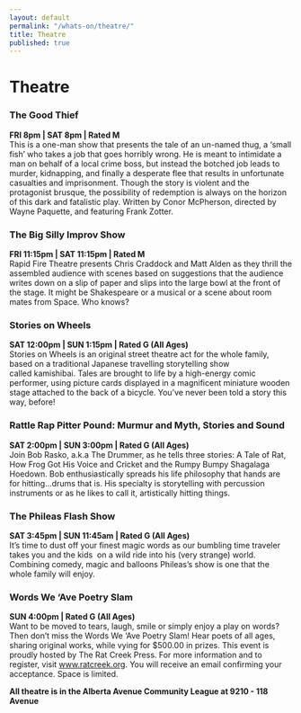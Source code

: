 ```yaml
---
layout: default
permalink: "/whats-on/theatre/"
title: Theatre
published: true
---
```


# Theatre

### The Good Thief
**FRI 8pm | SAT 8pm | Rated M**  
This is a one-man show that presents the tale of an un-named thug, a ‘small fish’ who takes a job that goes horribly wrong. He is meant to intimidate a man on behalf of a local crime boss, but instead the botched job leads to murder, kidnapping, and finally a desperate flee that results in unfortunate casualties and imprisonment. Though the story is violent and the protagonist brusque, the possibility of redemption is always on the horizon of this dark and fatalistic play.
Written by Conor McPherson, directed by Wayne Paquette, and featuring Frank Zotter.

### The Big Silly Improv Show
**FRI 11:15pm | SAT 11:15pm | Rated M**  
Rapid Fire Theatre presents Chris Craddock and Matt Alden as they thrill the assembled audience with scenes based on suggestions that the audience writes down on a slip of paper and slips into the large bowl at the front of the stage. It might be Shakespeare or a musical or a scene about room mates from Space. Who knows?

### Stories on Wheels
**SAT 12:00pm | SUN 1:15pm | Rated G (All Ages)**  
Stories on Wheels is an original street theatre act for the whole family, based on a traditional Japanese travelling storytelling show called kamishibai. Tales are brought to life by a high-energy comic performer, using picture cards displayed in a magnificent miniature wooden stage attached to the back of a bicycle. You’ve never been told a story this way, before!

### Rattle Rap Pitter Pound: Murmur and Myth, Stories and Sound
**SAT 2:00pm | SUN 3:00pm | Rated G (All Ages)**  
Join Bob Rasko, a.k.a The Drummer, as he tells three stories: A Tale of Rat, How Frog Got His Voice and Cricket and the Rumpy Bumpy Shagalaga Hoedown. Bob enthusiastically spreads his life philosophy that hands are for hitting...drums that is. His specialty is storytelling with percussion instruments or as he likes to call it, artistically hitting things.

### The Phileas Flash Show
**SAT 3:45pm | SUN 11:45am | Rated G (All Ages)**  
It’s time to dust off your finest magic words as our bumbling time traveler takes you and the kids  on a wild ride into his (very strange) world. Combining comedy, magic and balloons Phileas’s show is one that the whole family will enjoy.

### Words We ‘Ave Poetry Slam
**SUN 4:00pm | Rated G (All Ages)**  
Want to be moved to tears, laugh, smile or simply enjoy a play on words? Then don’t miss the Words We ‘Ave Poetry Slam! Hear poets of all ages, sharing original works, while vying for $500.00 in prizes. This event is proudly hosted by The Rat Creek Press. For more information and to register, visit www.ratcreek.org. You will receive an email confirming your acceptance. Space is limited.

**All theatre is in the Alberta Avenue Community League at 9210 - 118 Avenue**
